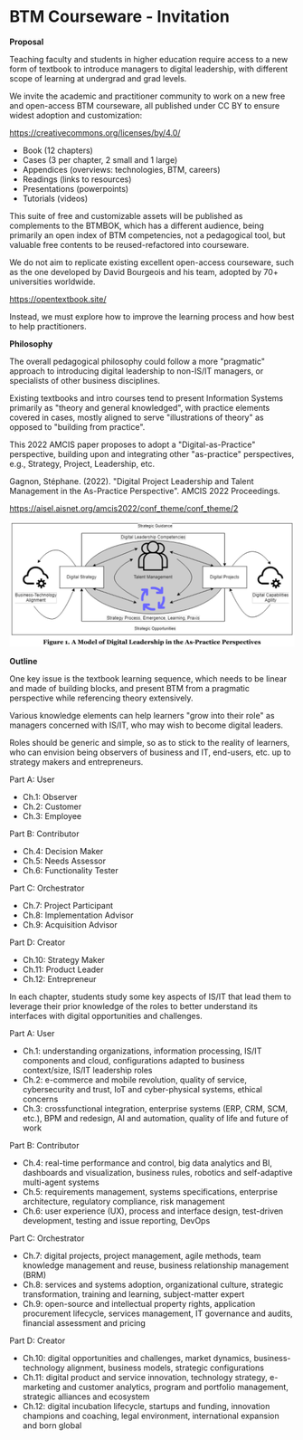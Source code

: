 # BTM Courseware - Invitation

**Proposal**

Teaching faculty and students in higher education require access to a new form of textbook to introduce managers to digital leadership, with different scope of learning at undergrad and grad levels.

We invite the academic and practitioner community to work on a new free and open-access BTM courseware, all published under CC BY to ensure widest adoption and customization: 

https://creativecommons.org/licenses/by/4.0/

- Book (12 chapters)
- Cases (3 per chapter, 2 small and 1 large)
- Appendices (overviews: technologies, BTM, careers)
- Readings (links to resources)
- Presentations (powerpoints)
- Tutorials (videos)

This suite of free and customizable assets will be published as complements to the BTMBOK, which has a different audience, being primarily an open index of BTM competencies, not a pedagogical tool, but valuable free contents to be reused-refactored into courseware.

We do not aim to replicate existing excellent open-access courseware, such as the one developed by David Bourgeois and his team, adopted by 70+ universities worldwide.

https://opentextbook.site/

Instead, we must explore how to improve the learning process and how best to help practitioners. 

**Philosophy**

The overall pedagogical philosophy could follow a more "pragmatic" approach to introducing digital leadership to non-IS/IT managers, or specialists of other business disciplines.

Existing textbooks and intro courses tend to present Information Systems primarily as "theory and general knowledged", with practice elements covered in cases, mostly aligned to serve "illustrations of theory" as opposed to "building from practice".

This 2022 AMCIS paper proposes to adopt a "Digital-as-Practice" perspective, building upon and integrating other "as-practice" perspectives, e.g., Strategy, Project, Leadership, etc.

Gagnon, Stéphane. (2022). "Digital Project Leadership and Talent Management in the As-Practice Perspective". AMCIS 2022 Proceedings. 

https://aisel.aisnet.org/amcis2022/conf_theme/conf_theme/2

![Digital Leadership](images/digital-leadership-as-practice.png "Digital Leadership in As-Practice Perspective")

**Outline**

One key issue is the textbook learning sequence, which needs to be linear and made of building blocks, and present BTM from a pragmatic perspective while referencing theory extensively.

Various knowledge elements can help learners "grow into their role" as managers concerned with IS/IT, who may wish to become digital leaders.

Roles should be generic and simple, so as to stick to the reality of learners, who can envision being observers of business and IT, end-users, etc. up to strategy makers and entrepreneurs.

Part A: User
- Ch.1: Observer
- Ch.2: Customer
- Ch.3: Employee

Part B: Contributor
- Ch.4: Decision Maker
- Ch.5: Needs Assessor
- Ch.6: Functionality Tester

Part C: Orchestrator
- Ch.7: Project Participant
- Ch.8: Implementation Advisor
- Ch.9: Acquisition Advisor

Part D: Creator
- Ch.10: Strategy Maker
- Ch.11: Product Leader 
- Ch.12: Entrepreneur

In each chapter, students study some key aspects of IS/IT that lead them to leverage their prior knowledge of the roles to better understand its interfaces with digital opportunities and challenges.

Part A: User
- Ch.1: understanding organizations, information processing, IS/IT components and cloud, configurations adapted to business context/size, IS/IT leadership roles
- Ch.2: e-commerce and mobile revolution, quality of service, cybersecurity and trust, IoT and cyber-physical systems, ethical concerns
- Ch.3: crossfunctional integration, enterprise systems (ERP, CRM, SCM, etc.), BPM and redesign, AI and automation, quality of life and future of work

Part B: Contributor
- Ch.4: real-time performance and control, big data analytics and BI, dashboards and visualization, business rules, robotics and self-adaptive multi-agent systems
- Ch.5: requirements management, systems specifications, enterprise architecture, regulatory compliance, risk management
- Ch.6: user experience (UX), process and interface design, test-driven development, testing and issue reporting, DevOps

Part C: Orchestrator
- Ch.7: digital projects, project management, agile methods, team knowledge management and reuse, business relationship management (BRM)
- Ch.8: services and systems adoption, organizational culture, strategic transformation, training and learning, subject-matter expert
- Ch.9: open-source and intellectual property rights, application procurement lifecycle, services management, IT governance and audits, financial assessment and pricing

Part D: Creator
- Ch.10: digital opportunities and challenges, market dynamics, business-technology alignment, business models, strategic configurations
- Ch.11: digital product and service innovation, technology strategy, e-marketing and customer analytics, program and portfolio management, strategic alliances and ecosystem
- Ch.12: digital incubation lifecycle, startups and funding, innovation champions and coaching, legal environment, international expansion and born global

